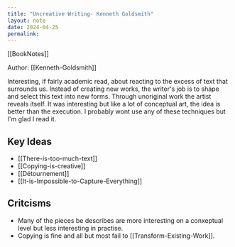 ```yaml
---
title: "Uncreative Writing- Kenneth Goldsmith"
layout: note
date: 2024-04-25
permalink:
---
```

[[BookNotes]] 

Author: [[Kenneth-Goldsmith]]

Interesting, if fairly academic read, about reacting to the excess of text that surrounds us. Instead of creating new works, the writer's job is to shape and select this text into new forms. Through unoriginal work the artist reveals itself. It was interesting but like a lot of conceptual art, the idea is better than the execution. I probably wont use any of these techniques but I'm glad I read it. 

## Key Ideas

* [[There-is-too-much-text]]
* [[Copying-is-creative]]
* [[Détournement]]
* [[It-is-Impossible-to-Capture-Everything]]

## Critcisms

- Many of the pieces be describes are more interesting on a conxeptual level but less interesting in practise.
- Copying is fine and all but most fail to [[Transform-Existing-Work]]. 